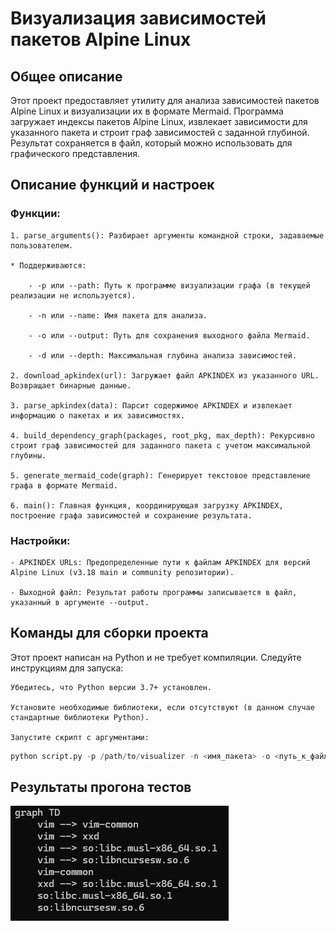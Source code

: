 # Визуализация зависимостей пакетов Alpine Linux

## Общее описание

Этот проект предоставляет утилиту для анализа зависимостей пакетов Alpine Linux и визуализации их в формате Mermaid. Программа загружает индексы пакетов Alpine Linux, извлекает зависимости для указанного пакета и строит граф зависимостей с заданной глубиной. Результат сохраняется в файл, который можно использовать для графического представления.

## Описание функций и настроек

### Функции:

    1. parse_arguments(): Разбирает аргументы командной строки, задаваемые пользователем. 
    
    * Поддерживаются:
        
        - -p или --path: Путь к программе визуализации графа (в текущей реализации не используется).
        
        - -n или --name: Имя пакета для анализа.
        
        - -o или --output: Путь для сохранения выходного файла Mermaid.
        
        - -d или --depth: Максимальная глубина анализа зависимостей.

    2. download_apkindex(url): Загружает файл APKINDEX из указанного URL. Возвращает бинарные данные.

    3. parse_apkindex(data): Парсит содержимое APKINDEX и извлекает информацию о пакетах и их зависимостях.

    4. build_dependency_graph(packages, root_pkg, max_depth): Рекурсивно строит граф зависимостей для заданного пакета с учетом максимальной глубины.

    5. generate_mermaid_code(graph): Генерирует текстовое представление графа в формате Mermaid.

    6. main(): Главная функция, координирующая загрузку APKINDEX, построение графа зависимостей и сохранение результата.
        
### Настройки:

    - APKINDEX URLs: Предопределенные пути к файлам APKINDEX для версий Alpine Linux (v3.18 main и community репозитории).

    - Выходной файл: Результат работы программы записывается в файл, указанный в аргументе --output.
## Команды для сборки проекта

Этот проект написан на Python и не требует компиляции. Следуйте инструкциям для запуска:

    Убедитесь, что Python версии 3.7+ установлен.
    
    Установите необходимые библиотеки, если отсутствуют (в данном случае стандартные библиотеки Python).
    
    Запустите скрипт с аргументами:
```python
python script.py -p /path/to/visualizer -n <имя_пакета> -o <путь_к_файлу> -d <глубина>
```
## Результаты прогона тестов

![Alt text](imgs/conf2test1.jpg "Тест 1")

